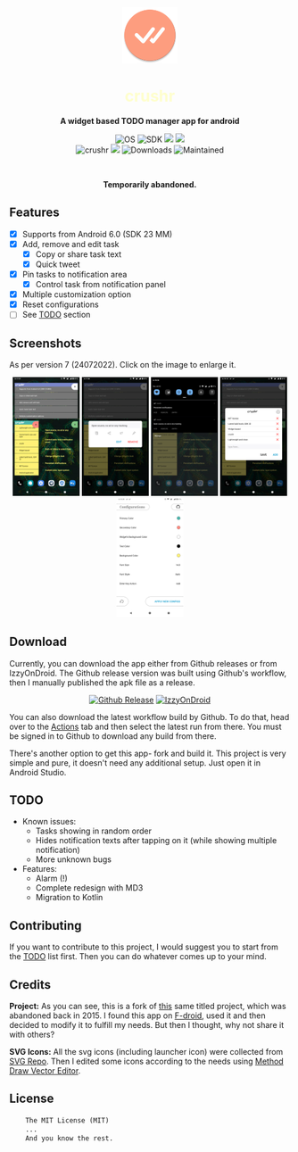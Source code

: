 <div align='center'>
	<img src='fastlane/metadata/android/en-US/images/icon.png' alt='crushr icon' width='100' height='100'>
    <h1 style='color:#ffff9e80;'>crushr</h1>
    <strong>A widget based TODO manager app for android</strong>
	<p>
		<img src='https://img.shields.io/badge/Android-3DDC84.svg?style=flat&logo=android&logoColor=white' alt='OS'>
		<img src='https://img.shields.io/badge/SDK-23-vibrant.svg?style=flat' alt='SDK'>
		<a href='https://github.com/iamrasel/crushr/blob/master/LICENSE.md'><img src='https://img.shields.io/badge/License-MIT-red.svg?style=flat'></a>
		<a href='https://github.com/iamrasel/crushr/actions'><img src='https://github.com/iamrasel/crushr/workflows/Build_Pushed/badge.svg?branch=master&event=push&style=flat'></a>
        <br>
        <img src='https://img.shields.io/badge/App-crushr-ff9e80.svg?style=flat' alt='crushr'>
		<a href='https://github.com/iamrasel/crushr/releases'><img src='https://img.shields.io/github/release/iamrasel/crushr.svg?style=flat' ></a>
		<img src='https://img.shields.io/github/downloads/iamrasel/crushr/total.svg?style=flat' alt='Downloads'>
		<img src='https://img.shields.io/badge/Maintained-no-yellow.svg?style=flat' alt='Maintained'>
	</p>
    <br>
    <p>
        <b>Temporarily abandoned.</b>
    </p>
</div>

## Features
- [x] Supports from Android 6.0 (SDK 23 MM)
- [x] Add, remove and edit task
  - [x] Copy or share task text
  - [x] Quick tweet
- [x] Pin tasks to notification area
  - [x] Control task from notification panel
- [x] Multiple customization option
- [x] Reset configurations
- [ ] See [TODO](#todo) section

## Screenshots
As per version 7 (24072022). Click on the image to enlarge it.

<div align='center'>
	<img src='fastlane/metadata/android/en-US/images/phoneScreenshots/1.png' width=120>
	<img src='fastlane/metadata/android/en-US/images/phoneScreenshots/2.png' width=120>
	<img src='fastlane/metadata/android/en-US/images/phoneScreenshots/3.png' width=120>
	<img src='fastlane/metadata/android/en-US/images/phoneScreenshots/4.png' width=120>
	<img src='fastlane/metadata/android/en-US/images/phoneScreenshots/5.png' width=120>
</div>

## Download
Currently, you can download the app either from Github releases or from IzzyOnDroid. The Github release version was built using Github's workflow, then I manually published the apk file as a release.

<div align='center'>
	<a href='https://github.com/iamrasel/crushr/releases/latest'><img src='https://camo.githubusercontent.com/70bffd8873ab81e1bb0bccc44e488c3a989e3bd5/68747470733a2f2f692e6962622e636f2f71306d6463345a2f6765742d69742d6f6e2d6769746875622e706e67' width='200' alt='Github Release'></a>
	<a href='https://apt.izzysoft.de/fdroid/index/apk/rasel.neo.crushr'><img src='https://gitlab.com/IzzyOnDroid/repo/-/raw/master/assets/IzzyOnDroid.png' width='200' alt='IzzyOnDroid'></a>
</div>

You can also download the latest workflow build by Github. To do that, head over to the [Actions](https://github.com/iamrasel/crushr/actions) tab and then select the latest run from there. You must be signed in to Github to download any build from there.

There's another option to get this app- fork and build it. This project is very simple and pure, it doesn't need any additional setup. Just open it in Android Studio.

## TODO
- Known issues:
  - Tasks showing in random order
  - Hides notification texts after tapping on it (while showing multiple notification)
  - More unknown bugs
- Features:
  - Alarm (!)
  - Complete redesign with MD3
  - Migration to Kotlin
  
## Contributing
If you want to contribute to this project, I would suggest you to start from the [TODO](#todo) list first. Then you can do whatever comes up to your mind.

## Credits
  **Project:** As you can see, this is a fork of [this](https://github.com/tjmolinski/crushr) same titled project, which was abandoned back in 2015. I found this app on [F-droid](https://f-droid.org/en/packages/com.tjm.crushr), used it and then decided to modify it to fulfill my needs. But then I thought, why not share it with others?

 **SVG Icons:** All the svg icons (including launcher icon) were collected from [SVG Repo](https://www.svgrepo.com/). Then I edited some icons according to the needs using [Method Draw Vector Editor](https://editor.method.ac/).

## License
```
	The MIT License (MIT)
	...
	And you know the rest.
```
